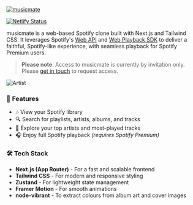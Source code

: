[![musicmate](https://mexhjsdibsoshbepazwt.supabase.co/storage/v1/object/public/musicmate-pub//musicmate.png)](https://musicmate.jamesmichael.dev)

[![Netlify Status](https://api.netlify.com/api/v1/badges/79adfa93-df1d-4af5-b139-664f90d05941/deploy-status)](https://musicmate.jamesmichael.dev)

musicmate is a web-based Spotify clone built with Next.js and Tailwind CSS. It leverages Spotify's [Web API](https://developer.spotify.com/documentation/web-api) and [Web Playback SDK](https://developer.spotify.com/documentation/web-playback-sdk) to deliver a faithful, Spotify-like experience, with seamless playback for Spotify Premium users.

> **Please note**: Access to musicmate is currently by invitation only. Please [get in touch](mailto:musicmate@jamesmichael.dev?subject=Access%20Request) to request access.

![Artist](https://mexhjsdibsoshbepazwt.supabase.co/storage/v1/object/public/musicmate-pub//artist-2.png)

### 🚀 **Features**

-   🎶 View your Spotify library
-   🔍 Search for playlists, artists, albums, and tracks
-   🌟 Explore your top artists and most-played tracks
-   🎧 Enjoy full Spotify playback _(requires Spotify Premium)_

### 🛠️ **Tech Stack**

-   **Next.js (App Router)** - For a fast and scalable frontend
-   **Tailwind CSS** - For modern and responsive styling
-   **Zustand** - For lightweight state management
-   **Framer Motion** - For smooth animations
-   **node-vibrant** - To extract colours from album art and cover images
